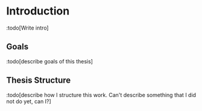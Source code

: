 # Introduction

:todo[Write intro]

## Goals

:todo[describe goals of this thesis]

## Thesis Structure

:todo[describe how I structure this work. Can't describe something that I did not do yet, can I?]
